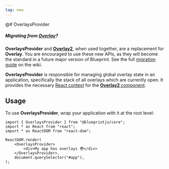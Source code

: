 ```yaml
---
tag: new
---
```


@# OverlaysProvider

<div class="@ns-callout @ns-intent-primary @ns-icon-info-sign @ns-callout-has-body-content">
    <h5 class="@ns-heading">

Migrating from [Overlay](#core/components/overlay)?

</h5>

**OverlaysProvider** and [**Overlay2**](#core/components/overlay2), when used
together, are a replacement for **Overlay**. You are encouraged to use these new APIs, as they will
become the standard in a future major version of Blueprint. See the full
[migration guide](https://github.com/palantir/blueprint/wiki/Overlay2-migration) on the wiki.

</div>

**OverlaysProvider** is responsible for managing global overlay state in an application,
specifically the stack of all overlays which are currently open. It provides the necessary
[React context](https://react.dev/learn/passing-data-deeply-with-context) for the
[**Overlay2** component](#core/components/overlay2).

## Usage

To use **OverlaysProvider**, wrap your application with it at the root level:

```tsx
import { OverlaysProvider } from "@blueprintjs/core";
import * as React from "react";
import * as ReactDOM from "react-dom";

ReactDOM.render(
    <OverlaysProvider>
        <div>My app has overlays 😎</div>
    </OverlaysProvider>,
    document.querySelector("#app"),
);
```
